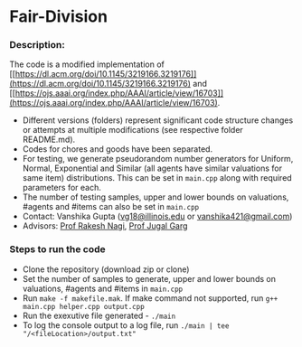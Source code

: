# Fair-Division

### Description:
The code is a modified implementation of [[https://dl.acm.org/doi/10.1145/3219166.3219176]](https://dl.acm.org/doi/10.1145/3219166.3219176) and [[https://ojs.aaai.org/index.php/AAAI/article/view/16703]](https://ojs.aaai.org/index.php/AAAI/article/view/16703). 
* Different versions (folders) represent significant code structure changes or attempts at multiple modifications (see respective folder README.md). 
* Codes for chores and goods have been separated.
* For testing, we generate pseudorandom number generators for Uniform, Normal, Exponential and Similar (all agents have similar valuations for same item) distributions. This can be set in `main.cpp` along with required parameters for each.
* The number of testing samples, upper and lower bounds on valuations, #agents and #items can also be set in `main.cpp`
* Contact: Vanshika Gupta (vg18@illinois.edu or vanshika421@gmail.com)
* Advisors: [Prof Rakesh Nagi](https://rakeshnagi.ise.illinois.edu/), [Prof Jugal Garg](https://jugal.ise.illinois.edu/)

### Steps to run the code
* Clone the repository (download zip or clone)
* Set the number of samples to generate, upper and lower bounds on valuations, #agents and #items in `main.cpp`
* Run `make -f makefile.mak`. If make command not supported, run `g++ main.cpp helper.cpp output.cpp`
* Run the exexutive file generated - `./main`
* To log the console output to a log file, run `./main | tee "/<fileLocation>/output.txt"`

